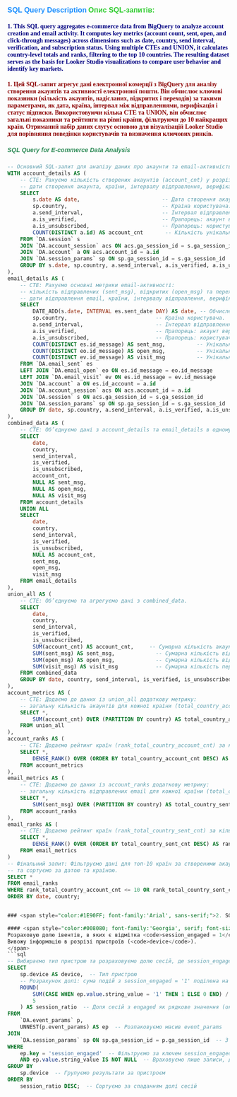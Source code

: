 ### <span style="color:#1E90FF; font-family:'Arial', sans-serif;">SQL Query Description</span> <span style="color:#32CD32; font-family:'Arial', sans-serif;">Опис SQL-запитів:</span>

#### <span style="color:#000080; font-family:'Georgia', serif;">1. This SQL query aggregates e-commerce data from BigQuery to analyze account creation and email activity. It computes key metrics (account count, sent, open, and click-through messages) across dimensions such as date, country, send interval, verification, and subscription status. Using multiple CTEs and UNION, it calculates country-level totals and ranks, filtering to the top 10 countries. The resulting dataset serves as the basis for Looker Studio visualizations to compare user behavior and identify key markets.</span>

#### <span style="color:#8B0000; font-family:'Georgia', serif;">1. Цей SQL-запит агрегує дані електронної комерції з BigQuery для аналізу створення акаунтів та активності електронної пошти. Він обчислює ключові показники (кількість акаунтів, надісланих, відкритих і переходів) за такими параметрами, як дата, країна, інтервал між відправленнями, верифікація і статус підписки. Використовуючи кілька CTE та UNION, він обчислює загальні показники та рейтинги на рівні країни, фільтруючи до 10 найкращих країн. Отриманий набір даних слугує основою для візуалізацій Looker Studio для порівняння поведінки користувачів та визначення ключових ринків.</span>

##### <span style="color:#2E8B57; font-family:'Verdana', sans-serif;">SQL Query for E-commerce Data Analysis</span>

```sql
-- Основний SQL-запит для аналізу даних про акаунти та email-активність.
WITH account_details AS (
    -- CTE: Рахуємо кількість створених акаунтів (account_cnt) у розрізі:
    -- дати створення акаунта, країни, інтервалу відправлення, верифікації та підписки.
    SELECT
        s.date AS date,                          -- Дата створення акаунта.
        sp.country,                              -- Країна користувача.
        a.send_interval,                         -- Інтервал відправлення, встановлений акаунтом.
        a.is_verified,                           -- Прапорець: акаунт верифіковано (TRUE(1)/FALSE(0)).
        a.is_unsubscribed,                       -- Прапорець: користувач відписався (TRUE(1)/FALSE(0)).
        COUNT(DISTINCT a.id) AS account_cnt       -- Кількість унікальних створених акаунтів.
    FROM `DA.session` s
    JOIN `DA.account_session` acs ON acs.ga_session_id = s.ga_session_id
    JOIN `DA.account` a ON acs.account_id = a.id
    JOIN `DA.session_params` sp ON sp.ga_session_id = s.ga_session_id
    GROUP BY s.date, sp.country, a.send_interval, a.is_verified, a.is_unsubscribed
),
email_details AS (
    -- CTE: Рахуємо основні метрики email-активності:
    -- кількість відправлених (sent_msg), відкритих (open_msg) та переходів по email (visit_msg) у розрізі
    -- дати відправлення email, країни, інтервалу відправлення, верифікації та підписки.
    SELECT
        DATE_ADD(s.date, INTERVAL es.sent_date DAY) AS date, -- Обчислення дати з урахуванням інтервалу відправлення.
        sp.country,                            -- Країна користувача.
        a.send_interval,                       -- Інтервал відправлення, встановлений акаунтом.
        a.is_verified,                         -- Прапорець: акаунт верифіковано (TRUE(1)/FALSE(0)).
        a.is_unsubscribed,                     -- Прапорець: користувач відписався (TRUE(1)/FALSE(0)).
        COUNT(DISTINCT es.id_message) AS sent_msg,          -- Унікальна кількість відправлених email.
        COUNT(DISTINCT eo.id_message) AS open_msg,          -- Унікальна кількість відкритих email.
        COUNT(DISTINCT ev.id_message) AS visit_msg          -- Унікальна кількість переходів по email.
    FROM `DA.email_sent` es
    LEFT JOIN `DA.email_open` eo ON es.id_message = eo.id_message
    LEFT JOIN `DA.email_visit` ev ON es.id_message = ev.id_message
    JOIN `DA.account` a ON es.id_account = a.id
    JOIN `DA.account_session` acs ON acs.account_id = a.id
    JOIN `DA.session` s ON acs.ga_session_id = s.ga_session_id
    JOIN `DA.session_params` sp ON sp.ga_session_id = s.ga_session_id
    GROUP BY date, sp.country, a.send_interval, a.is_verified, a.is_unsubscribed
),
combined_data AS (
    -- CTE: Об’єднуємо дані з account_details та email_details в одному наборі даних.
    SELECT
        date,
        country,
        send_interval,
        is_verified,
        is_unsubscribed,
        account_cnt,
        NULL AS sent_msg,
        NULL AS open_msg,
        NULL AS visit_msg
    FROM account_details
    UNION ALL
    SELECT
        date,
        country,
        send_interval,
        is_verified,
        is_unsubscribed,
        NULL AS account_cnt,
        sent_msg,
        open_msg,
        visit_msg
    FROM email_details
),
union_all AS (
    -- CTE: Об’єднуємо та агрегуємо дані з combined_data.
    SELECT
        date,
        country,
        send_interval,
        is_verified,
        is_unsubscribed,
        SUM(account_cnt) AS account_cnt,     -- Сумарна кількість акаунтів, без NULL значень.
        SUM(sent_msg) AS sent_msg,             -- Сумарна кількість відправлених email, без NULL значень.
        SUM(open_msg) AS open_msg,             -- Сумарна кількість відкритих email, без NULL значень.
        SUM(visit_msg) AS visit_msg            -- Сумарна кількість переходів по email, без NULL значень.
    FROM combined_data
    GROUP BY date, country, send_interval, is_verified, is_unsubscribed
),
account_metrics AS (
    -- CTE: Додаємо до даних із union_all додаткову метрику:
    -- загальну кількість акаунтів для кожної країни (total_country_account_cnt).
    SELECT *,
        SUM(account_cnt) OVER (PARTITION BY country) AS total_country_account_cnt -- Загальна кількість акаунтів по країні.
    FROM union_all
),
account_ranks AS (
    -- CTE: Додаємо рейтинг країн (rank_total_country_account_cnt) за кількістю акаунтів.
    SELECT *,
        DENSE_RANK() OVER (ORDER BY total_country_account_cnt DESC) AS rank_total_country_account_cnt -- Рейтинг країн.
    FROM account_metrics
),
email_metrics AS (
    -- CTE: Додаємо до даних із account_ranks додаткову метрику:
    -- загальну кількість відправлених email для кожної країни (total_country_sent_cnt).
    SELECT *,
        SUM(sent_msg) OVER (PARTITION BY country) AS total_country_sent_cnt -- Загальна кількість відправлених email по країні.
    FROM account_ranks
),
email_ranks AS (
    -- CTE: Додаємо рейтинг країн (rank_total_country_sent_cnt) за кількістю відправлених email.
    SELECT *,
        DENSE_RANK() OVER (ORDER BY total_country_sent_cnt DESC) AS rank_total_country_sent_cnt -- Рейтинг країн.
    FROM email_metrics
)
-- Фінальний запит: Фільтруємо дані для топ-10 країн за створеними акаунтами або відправленими email
-- та сортуємо за датою та країною.
SELECT *
FROM email_ranks
WHERE rank_total_country_account_cnt <= 10 OR rank_total_country_sent_cnt <= 10
ORDER BY date, country;


### <span style="color:#1E90FF; font-family:'Arial', sans-serif;">2. SQL Query for Session Engagement Ratio</span>

#### <span style="color:#008080; font-family:'Georgia', serif; font-size:16px;">
Розраховую долю івентів, в яких є відмітка <code>session_engaged = 1</code> від усіх івентів, де є значення в цьому полі (відмінне від <code>NULL</code>).  
Вивожу інформацію в розрізі пристроїв (<code>device</code>).  
</span>
```sql
-- Вибираємо тип пристрою та розраховуємо долю сесій, де session_engaged = '1'
SELECT
    sp.device AS device,  -- Тип пристрою
    -- Розрахунок долі: сума подій з session_engaged = '1' поділена на загальну кількість подій
    ROUND(
        SUM(CASE WHEN ep.value.string_value = '1' THEN 1 ELSE 0 END) / COUNT(*),
        5
    ) AS session_ratio  -- Доля сесій з engaged як рядкове значення (округлено до 5 знаків)
FROM
    `DA.event_params` p,
    UNNEST(p.event_params) AS ep  -- Розпаковуємо масив event_params
JOIN 
    `DA.session_params` sp ON sp.ga_session_id = p.ga_session_id  -- З'єднуємо з інформацією сесій
WHERE
    ep.key = 'session_engaged'  -- Фільтруємо за ключем session_engaged
    AND ep.value.string_value IS NOT NULL  -- Враховуємо лише записи, де значення не NULL
GROUP BY 
    sp.device  -- Групуємо результати за пристроєм
ORDER BY 
    session_ratio DESC;  -- Сортуємо за спаданням долі сесій

